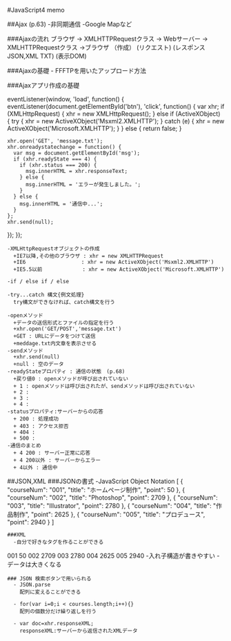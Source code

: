 #JavaScript4 memo

##Ajax (p.63)
  -非同期通信
  -Google Mapなど

  ###Ajaxの流れ
    ブラウザ -> XMLHTTPRequestクラス -> Webサーバー -> XMLHTTPRequestクラス ->ブラウザ
        （作成）               (リクエスト) (レスポンスJSON,XML TXT)      (表示DOM)

  ###Ajaxの基礎
    - FFFTPを用いたアップロード方法

  ###Ajaxアプリ作成の基礎

eventListener(window, 'load', function() {
  eventListener(document.getElementById('btn'), 'click', function() {
    var xhr;
    if (XMLHttpRequest) {
      xhr = new XMLHttpRequest();
    } else if (ActiveXObject) {
      try {
        xhr = new ActiveXObject('Msxml2.XMLHTTP');
      } catch (e) {
        xhr = new ActiveXObject('Microsoft.XMLHTTP');
      }
    } else {
      return false;
    }

    xhr.open('GET', 'message.txt');
    xhr.onreadystatechange = function() {
      var msg = document.getElementById('msg');
      if (xhr.readyState === 4) {
        if (xhr.status === 200) {
          msg.innerHTML = xhr.responseText;
        } else {
          msg.innerHTML = 'エラーが発生しました。';
        }
      } else {
        msg.innerHTML = '通信中...';
      }
    };
    xhr.send(null);
  });
});

    -XMLHttpRequestオブジェクトの作成
      +IE7以降,その他のブラウザ : xhr = new XMLHTTPRequest
      +IE6                  : xhr = new ActiveXObject('Msxml2.XMLHTTP')
      +IE5.5以前             : xhr = new ActiveXObject('Microsoft.XMLHTTP')

    -if / else if / else

    -try...catch 構文{例文処理}
      try構文ができなければ、catch構文を行う

    -openメソッド
      +データの送信形式とファイルの指定を行う
      +xhr.open('GET/POST','message.txt')
      +GET : URLにデータをつけて送信
      +meddage.txt内文章を表示させる
    -sendメソッド
      +xhr.send(null)
      +null : 空のデータ
    -readyStateプロパティ : 通信の状態　(p.68)
      +戻り値0 : openメソッドが呼び出されていない
      + 1 : openメソッドは呼び出されたが、sendメソッドは呼び出されていない
      + 2 :
      + 3 :
      + 4 :
    -statusプロパティ:サーバーからの応答
      + 200 : 処理成功
      + 403 : アクセス拒否
      + 404 :
      + 500 :
    -通信のまとめ
      + 4 200 : サーバー正常に応答
      + 4 200以外 : サーバーからエラー
      + 4以外 : 通信中

  ##JSON,XML
    ###JSONの書式
      -JavaScript Object Notation
[
  { "courseNum": "001", "title": "ホームページ制作", "point": 50 },
  { "courseNum": "002", "title": "Photoshop", "point": 2709 },
  { "courseNum": "003", "title": "Illustrator", "point": 2780 },
  { "courseNum": "004", "title": "作品制作", "point": 2625 },
  { "courseNum": "005", "title": "プロデュース", "point": 2940 }
 ]

    ###XML
      -自分で好きなタグを作ることができる
<?xml version="1.0" ?>
<courses>
  <course>
    <courseNum>001</courseNum>
    <title>ホームページ制作</title>
    <point>50</point>
  </course>
  <course>
    <courseNum>002</courseNum>
    <title>Photoshop</title>
    <point>2709</point>
  </course>
  <course>
    <courseNum>003</courseNum>
    <title>Illustrator</title>
    <point>2780</point>
  </course>
  <course>
    <courseNum>004</courseNum>
    <title>作品制作</title>
    <point>2625</point>
  </course>
  <course>
    <courseNum>005</courseNum>
    <title>プロデュース</title>
    <point>2940</point>
  </course>
</courses>
      -入れ子構造が書きやすい
      -データは大きくなる

    ### JSON 検索ボタンで用いられる
      - JSON.parse
        配列に変えることができる

      - for(var i=0;i < courses.length;i++){}
        配列の個数分だけ繰り返しを行う

      - var doc=xhr.responseXML;
        responseXML:サーバーから返信されたXMLデータ









